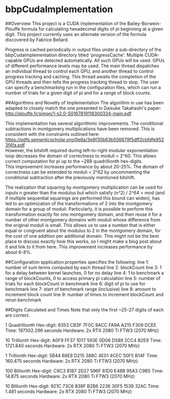 # bbpCudaImplementation

##Overview
This project is a CUDA implementation of the Bailey-Borwein-Plouffe formula for calculating hexadecimal digits of pi beginning at a given digit.
This project currently uses an alternate version of the formula discovered by Fabrice Bellard.

Progress is cached periodically in output files under a sub-directory of the bbpCudaImplementation directory titled 'progressCache'.
Multiple CUDA-capable GPUs are detected automatically. All such GPUs will be used. GPUs of different performance levels may be used.
The main thread dispatches an individual thread to control each GPU, and another thread to control progress tracking and caching.
This thread awaits the completion of the GPU threads and then tells the progress tracking thread to stop.
The user can specify a benchmarking run in the configuration files, which can run a number of trials for a given digit of pi and for a range of block counts.

##Algorithms and Novelty of Implementation
The algorithm in use has been adapted to closely match the one presented in Daisuke Takahashi's paper: http://plouffe.fr/simon/1-s2.0-S0167819118300334-main.pdf  

This implementation has several algorithmic improvements. The conditional subtractions in montgomery multiplications have been removed. This is consistent with the constraints outlined here: https://pdfs.semanticscholar.org/0e6a/3e8f30b63b556679f5dff2cbfdfe9523f4fa.pdf  
However, the bitshift required during left-to-right modular exponentiation loop decreases the domain of correctness to moduli < 2^60. This allows correct computation for pi up to the ~288 quadrillionth hex-digits.  
This improvement increases performance by about 20-25%. The domain of correctness can be extended to moduli < 2^62 by uncommenting the conditional subtraction after the previously mentioned bitshift.

The realization that squaring by montgomery multiplication can be used for inputs n greater than the modulus but which satisfy (n^2) / 2^64 < mod (and if multiple sequential squarings are performed this bound can widen),
has led to an optimization of the transformations of 2 into the montgomery domain for a group of moduli.
Particularly, it is possible to perform this transformation exactly for one montgomery domain, and then reuse it for a number of other montgomery domains with moduli whose difference from the original moduli is small.
This allows us to use a number that is either equal or congruent about the modulus to 2 in the montgomery domain, for the cost of one addition per additional domain.
This might not be the best place to discuss exactly how this works, so I might make a blog post about it and link to it from here.
This improvement increases performance by about 6-8%.

##Configuration
application.properties specifies the following:
line 1: number of sum terms computed by each thread
line 2: blockCount
line 3: 1 for a delay between kernel launches, 0 for no delay
line 4: 1 to benchmark a range of blockCounts, 0 to access primary pi calculation
line 5: number of trials for each blockCount in benchmark
line 6: digit of pi to use for benchmark
line 7: start of benchmark range (inclusive)
line 8: amount to increment block count
line 9: number of times to increment blockCount and rerun benchmark

##Digits Calculated and Times
Note that only the first ~25-27 digits of each are correct.

1 Quadrillionth Hex-digit: 8353 CB3F 7F0C 9ACC FA9A A215 F309 DCEE
Time: 197302.296 seconds
Hardware: 2x RTX 2080 Ti FTW3 (2070 MHz)

10 Trillionth Hex-digit: A0F9 FF37 1D17 593E 0D06 D589 2CC4 B2E9
Time: 1721.840 seconds
Hardware: 2x RTX 2080 Ti FTW3 (2070 MHz)

1 Trillionth Hex-digit: 5B44 66E8 D215 388C 4E01 4CEC 50F5 B14F
Time: 160.475 seconds
Hardware: 2x RTX 2080 Ti FTW3 (2070 MHz)

100 Billionth Hex-digit: C9C3 8187 2D27 596F 81D0 E48B 95A3 C9B5
Time: 14.875 seconds
Hardware: 2x RTX 2080 Ti FTW3 (2070 MHz)

10 Billionth Hex-digit: 921C 73C6 838F B2B6 2236 30F5 1539 32AC
Time: 1.481 seconds
Hardware: 2x RTX 2080 Ti FTW3 (2070 MHz)
